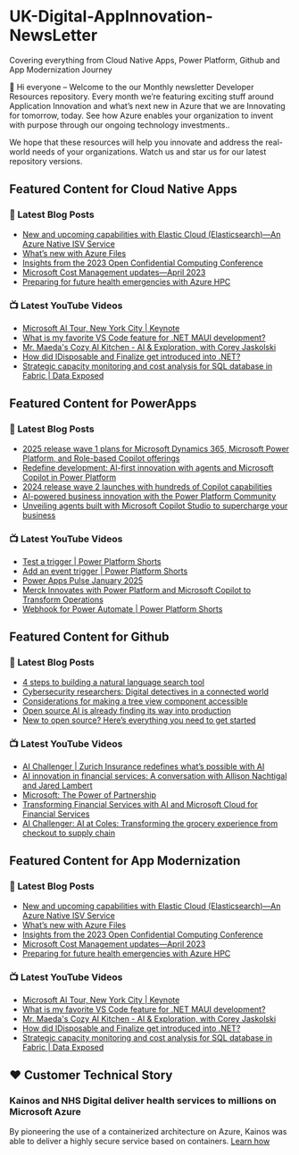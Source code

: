 # UK-Digital-AppInnovation-NewsLetter

Covering everything from Cloud Native Apps, Power Platform, Github and App Modernization Journey

👋 Hi everyone – Welcome to the our Monthly newsletter Developer Resources repository. Every month we’re featuring exciting stuff around Application Innovation and what’s next new in Azure that we are Innovating for tomorrow, today. See how Azure enables your organization to invent with purpose through our ongoing technology investments..


We hope that these resources will help you innovate and address the real-world needs of your organizations. Watch us and star us for our latest repository versions.

## Featured Content for Cloud Native Apps


### 📝 Latest Blog Posts

    
<!-- BLOGCNA:START -->
- [New and upcoming capabilities with Elastic Cloud (Elasticsearch)—An Azure Native ISV Service](https://azure.microsoft.com/blog/new-and-upcoming-capabilities-with-elastic-cloud-elasticsearch-an-azure-native-isv-service/)
- [What’s new with Azure Files](https://azure.microsoft.com/blog/what-s-new-with-azure-files/)
- [Insights from the 2023 Open Confidential Computing Conference](https://azure.microsoft.com/blog/insights-from-the-2023-open-confidential-computing-conference/)
- [Microsoft Cost Management updates—April 2023](https://azure.microsoft.com/blog/microsoft-cost-management-updates-april-2023/)
- [Preparing for future health emergencies with Azure HPC ](https://azure.microsoft.com/blog/preparing-for-future-health-emergencies-with-azure-hpc/)
<!-- BLOGCNA:END -->

### 📺 Latest YouTube Videos

 
<!-- YOUTUBECNA:START -->
- [Microsoft AI Tour, New York City | Keynote](https://www.youtube.com/watch?v=VaE2Cm2TEfQ)
- [What is my favorite VS Code feature for .NET MAUI development?](https://www.youtube.com/watch?v=46BfbMeBCgA)
- [Mr. Maeda&#39;s Cozy AI Kitchen - AI &amp; Exploration, with Corey Jaskolski](https://www.youtube.com/watch?v=e2W7AXHKEcs)
- [How did IDisposable and Finalize get introduced into .NET?](https://www.youtube.com/watch?v=FMgQSzBJqT8)
- [Strategic capacity monitoring and cost analysis for SQL database in Fabric | Data Exposed](https://www.youtube.com/watch?v=xzPFcY7wTQg)
<!-- YOUTUBECNA:END -->

##  Featured Content for PowerApps
### 📝 Latest Blog Posts
<!-- BLOGPOWER:START -->
- [2025 release wave 1 plans for Microsoft Dynamics 365, Microsoft Power Platform, and Role-based Copilot offerings](https://www.microsoft.com/en-us/dynamics-365/blog/business-leader/2025/01/23/2025-release-wave-1-plans-for-microsoft-dynamics-365-microsoft-power-platform-and-role-based-copilot-offerings/)
- [Redefine development: AI-first innovation with agents and Microsoft Copilot in Power Platform](https://www.microsoft.com/en-us/power-platform/blog/2024/11/19/redefine-development-ai-first-innovation-with-agents-and-microsoft-copilot-in-power-platform/)
- [2024 release wave 2 launches with hundreds of Copilot capabilities](https://www.microsoft.com/en-us/dynamics-365/blog/business-leader/2024/10/29/2024-release-wave-2-launches-with-hundreds-of-copilot-capabilities/)
- [AI-powered business innovation with the Power Platform Community](https://www.microsoft.com/en-us/power-platform/blog/2024/09/18/ai-powered-business-innovation-with-the-power-platform-community/)
- [Unveiling agents built with Microsoft Copilot Studio to supercharge your business](https://www.microsoft.com/en-us/microsoft-copilot/blog/copilot-studio/unveiling-copilot-agents-built-with-microsoft-copilot-studio-to-supercharge-your-business/)
<!-- BLOGPOWER:END -->
 ### 📺 Latest YouTube Videos
    
<!-- YOUTUBEPOWER:START -->
- [Test a trigger | Power Platform Shorts](https://www.youtube.com/watch?v=epKWWNOMpW8)
- [Add an event trigger | Power Platform Shorts](https://www.youtube.com/watch?v=UiKQXQIUuAw)
- [Power Apps Pulse January 2025](https://www.youtube.com/watch?v=91Wh13Xx9hQ)
- [Merck Innovates with Power Platform and Microsoft Copilot to Transform Operations](https://www.youtube.com/watch?v=GJZfZ_BGyn0)
- [Webhook for Power Automate | Power Platform Shorts](https://www.youtube.com/watch?v=DtsQNZwxIi0)
<!-- YOUTUBEPOWER:END -->

##  Featured Content for Github
### 📝 Latest Blog Posts
<!-- BLOGGITHUB:START -->
- [4 steps to building a natural language search tool](https://github.blog/open-source/social-impact/4-steps-to-building-a-natural-language-search-tool/)
- [Cybersecurity researchers: Digital detectives in a connected world](https://github.blog/security/vulnerability-research/cybersecurity-researchers-digital-detectives-in-a-connected-world/)
- [Considerations for making a tree view component accessible](https://github.blog/engineering/user-experience/considerations-for-making-a-tree-view-component-accessible/)
- [Open source AI is already finding its way into production](https://github.blog/ai-and-ml/generative-ai/open-source-ai-is-already-finding-its-way-into-production/)
- [New to open source? Here’s everything you need to get started](https://github.blog/open-source/new-to-open-source-heres-everything-you-need-to-get-started/)
<!-- BLOGGITHUB:END -->
### 📺 Latest YouTube Videos
<!-- YOUTUBEGITHUB:START -->
- [AI Challenger | Zurich Insurance redefines what’s possible with AI](https://www.youtube.com/watch?v=s5SepB5PXQ0)
- [AI innovation in financial services: A conversation with Allison Nachtigal and Jared Lambert](https://www.youtube.com/watch?v=ezH4QF6i4oA)
- [Microsoft: The Power of Partnership](https://www.youtube.com/watch?v=wlyqKsOKy24)
- [Transforming Financial Services with AI and Microsoft Cloud for Financial Services](https://www.youtube.com/watch?v=GpsZDLaE3q4)
- [AI Challenger: AI at Coles: Transforming the grocery experience from checkout to supply chain](https://www.youtube.com/watch?v=z0TQR5WX53c)
<!-- YOUTUBEGITHUB:END -->
##  Featured Content for App Modernization
### 📝 Latest Blog Posts
<!-- BLOGAPPMOD:START -->
- [New and upcoming capabilities with Elastic Cloud (Elasticsearch)—An Azure Native ISV Service](https://azure.microsoft.com/blog/new-and-upcoming-capabilities-with-elastic-cloud-elasticsearch-an-azure-native-isv-service/)
- [What’s new with Azure Files](https://azure.microsoft.com/blog/what-s-new-with-azure-files/)
- [Insights from the 2023 Open Confidential Computing Conference](https://azure.microsoft.com/blog/insights-from-the-2023-open-confidential-computing-conference/)
- [Microsoft Cost Management updates—April 2023](https://azure.microsoft.com/blog/microsoft-cost-management-updates-april-2023/)
- [Preparing for future health emergencies with Azure HPC ](https://azure.microsoft.com/blog/preparing-for-future-health-emergencies-with-azure-hpc/)
<!-- BLOGAPPMOD:END -->
### 📺 Latest YouTube Videos
<!-- YOUTUBEAPPMOD:START -->
- [Microsoft AI Tour, New York City | Keynote](https://www.youtube.com/watch?v=VaE2Cm2TEfQ)
- [What is my favorite VS Code feature for .NET MAUI development?](https://www.youtube.com/watch?v=46BfbMeBCgA)
- [Mr. Maeda&#39;s Cozy AI Kitchen - AI &amp; Exploration, with Corey Jaskolski](https://www.youtube.com/watch?v=e2W7AXHKEcs)
- [How did IDisposable and Finalize get introduced into .NET?](https://www.youtube.com/watch?v=FMgQSzBJqT8)
- [Strategic capacity monitoring and cost analysis for SQL database in Fabric | Data Exposed](https://www.youtube.com/watch?v=xzPFcY7wTQg)
<!-- YOUTUBEAPPMOD:END -->


## ♥️ Customer Technical Story 

### Kainos and NHS Digital deliver health services to millions on Microsoft Azure

By pioneering the use of a containerized architecture on Azure, Kainos was able to deliver a highly secure service based on containers. [Learn how](https://customers.microsoft.com/en-us/story/1368348549535774520-kainos-and-nhs-digital-deliver-health-services-to-millions-on-microsoft-azure)

